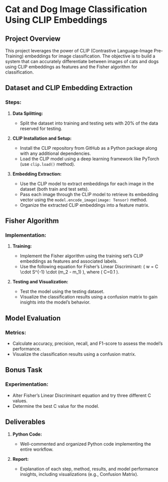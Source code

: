 # Cat and Dog Image Classification Using CLIP Embeddings

## Project Overview

This project leverages the power of CLIP (Contrastive Language-Image Pre-Training) embeddings for image classification. The objective is to build a system that can accurately differentiate between images of cats and dogs using CLIP embeddings as features and the Fisher algorithm for classification.

## Dataset and CLIP Embedding Extraction

### Steps:
1. **Data Splitting:**
   - Split the dataset into training and testing sets with 20% of the data reserved for testing.

2. **CLIP Installation and Setup:**
   - Install the CLIP repository from GitHub as a Python package along with any additional dependencies.
   - Load the CLIP model using a deep learning framework like PyTorch (use `clip.load()` method).

3. **Embedding Extraction:**
   - Use the CLIP model to extract embeddings for each image in the dataset (both train and test sets).
   - Pass each image through the CLIP model to retrieve its embedding vector using the `model.encode_image(image: Tensor)` method.
   - Organize the extracted CLIP embeddings into a feature matrix.

## Fisher Algorithm

### Implementation:
1. **Training:**
   - Implement the Fisher algorithm using the training set’s CLIP embeddings as features and associated labels.
   - Use the following equation for Fisher’s Linear Discriminant: \( w = C \cdot S^{-1} \cdot (m_2 - m_1) \), where \( C=0.1 \).

2. **Testing and Visualization:**
   - Test the model using the testing dataset.
   - Visualize the classification results using a confusion matrix to gain insights into the model’s behavior.

## Model Evaluation

### Metrics:
- Calculate accuracy, precision, recall, and F1-score to assess the model’s performance.
- Visualize the classification results using a confusion matrix.

## Bonus Task

### Experimentation:
- Alter Fisher’s Linear Discriminant equation and try three different C values.
- Determine the best C value for the model.

## Deliverables

1. **Python Code:**
   - Well-commented and organized Python code implementing the entire workflow.

2. **Report:**
   - Explanation of each step, method, results, and model performance insights, including visualizations (e.g., Confusion Matrix).
